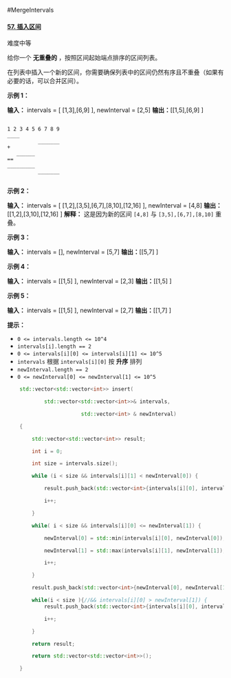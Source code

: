 #MergeIntervals
#### [57. 插入区间](https://leetcode.cn/problems/insert-interval/)

难度中等

给你一个 **无重叠的** ，按照区间起始端点排序的区间列表。

在列表中插入一个新的区间，你需要确保列表中的区间仍然有序且不重叠（如果有必要的话，可以合并区间）。

**示例 1：**

**输入：** intervals = [ [1,3],[6,9] ], newInterval = [2,5]
**输出：**[[1,5],[6,9] ]
```

1 2 3 4 5 6 7 8 9
____
          _______
+
   ______       
==
_________
          _______
          
```

**示例 2：**

**输入：** intervals = [ [1,2],[3,5],[6,7],[8,10],[12,16] ], newInterval = [4,8]
**输出：**[[1,2],[3,10],[12,16] ]
**解释：** 这是因为新的区间 `[4,8]` 与 `[3,5],[6,7],[8,10]` 重叠。

**示例 3：**

**输入：** intervals = [], newInterval = [5,7]
**输出：**[[5,7] ]

**示例 4：**

**输入：** intervals = [[1,5] ], newInterval = [2,3]
**输出：**[[1,5] ]

**示例 5：**

**输入：** intervals = [[1,5] ], newInterval = [2,7]
**输出：**[[1,7] ]

**提示：**

-   `0 <= intervals.length <= 10^4`
-   `intervals[i].length == 2`
-   `0 <= intervals[i][0] <= intervals[i][1] <= 10^5`
-   `intervals` 根据 `intervals[i][0]` 按 **升序** 排列
-   `newInterval.length == 2`
-   `0 <= newInterval[0] <= newInterval[1] <= 10^5`

```cpp
    std::vector<std::vector<int>> insert(

            std::vector<std::vector<int>>& intervals,

                        std::vector<int> & newInterval) 

    {                                    

        std::vector<std::vector<int>> result;

        int i = 0;                       

        int size = intervals.size();     

        while (i < size && intervals[i][1] < newInterval[0]) {

            result.push_back(std::vector<int>{intervals[i][0], intervals[i][1]});

            i++;                         

        }                                

        while( i < size && intervals[i][0] <= newInterval[1]) {

            newInterval[0] = std::min(intervals[i][0], newInterval[0]);

            newInterval[1] = std::max(intervals[i][1], newInterval[1]);

            i++;                         

        }                                

        result.push_back(std::vector<int>{newInterval[0], newInterval[1]});

        while(i < size ){//&& intervals[i][0] > newInterval[1]) {                                                                                                                                                
            result.push_back(std::vector<int>{intervals[i][0], intervals[i][1]});

            i++;                         

        }                                

        return result;                   

        return std::vector<std::vector<int>>();

    }
```